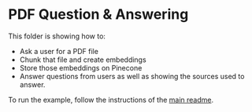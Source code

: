 # PDF Question & Answering
This folder is showing how to:
- Ask a user for a PDF file
- Chunk that file and create embeddings
- Store those embeddings on Pinecone
- Answer questions from users as well as showing the sources used to answer.


To run the example, follow the instructions of the [main readme](/README.md).
